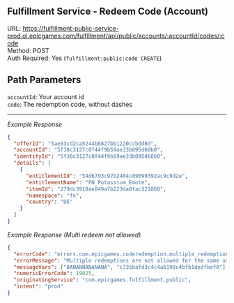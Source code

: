## Fulfillment Service - Redeem Code (Account)

URL: https://fulfillment-public-service-prod.ol.epicgames.com/fulfillment/api/public/accounts/:accountId/codes/:code \
Method: POST \
Auth Required: Yes (`fulfillment:public:code CREATE`)

## Path Parameters

`accountId`: Your account id <br/>
`code`: The redemption code, without dashes

---

_Example Response_

```json
{
  "offerId": "5ae93cd2ca5244b6827bb1220ccbdd8d",
  "accountId": "5f38c3127c8f44f9b59ae33b095d60b0",
  "identityId": "5f38c3127c8f44f9b59ae33b095d60b0",
  "details": [
    {
      "entitlementId": "54d6793c97b2404c89699392ac9c9d2e",
      "entitlementName": "FN_Potassium_Emote",
      "itemId": "279dc3910ae849a7b223da0fac321868",
      "namespace": "fn",
      "country": "DE"
    }
  ]
}
```

_Example Response (Multi redeem not allowed)_

```json
{
  "errorCode": "errors.com.epicgames.coderedemption.multiple_redemptions_not_allowed",
  "errorMessage": "Multiple redemptions are not allowed for the same user; code:BANANNANANANA, userId: c735bafd3c4c4a6190c4bfb1dedfbef0",
  "messageVars": ["BANANNANANANA", "c735bafd3c4c4a6190c4bfb1dedfbef0"],
  "numericErrorCode": 19025,
  "originatingService": "com.epicgames.fulfillment.public",
  "intent": "prod"
}
```
